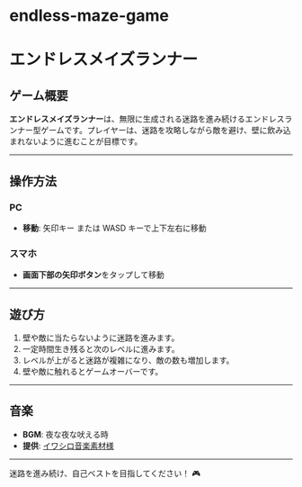 # endless-maze-game

# エンドレスメイズランナー

## ゲーム概要

**エンドレスメイズランナー**は、無限に生成される迷路を進み続けるエンドレスランナー型ゲームです。プレイヤーは、迷路を攻略しながら敵を避け、壁に飲み込まれないように進むことが目標です。

---

## 操作方法

### **PC**

- **移動**: 矢印キー または WASD キーで上下左右に移動

### **スマホ**

- **画面下部の矢印ボタン**をタップして移動

---

## 遊び方

1. 壁や敵に当たらないように迷路を進みます。
2. 一定時間生き残ると次のレベルに進みます。
3. レベルが上がると迷路が複雑になり、敵の数も増加します。
4. 壁や敵に触れるとゲームオーバーです。

---

## 音楽

- **BGM**: 夜な夜な吠える時
- **提供**: [イワシロ音楽素材様](https://iwashiro-sounds.work/#google_vignette)

---

迷路を進み続け、自己ベストを目指してください！ 🎮
